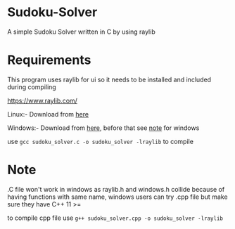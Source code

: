 # Sudoku-Solver
A simple Sudoku Solver written in C by using raylib


# Requirements

This program uses raylib for ui so it needs to be installed and included during compiling

https://www.raylib.com/

Linux:- Download from [here](https://github.com/raysan5/raylib/wiki/Working-on-GNU-Linux)

Windows:- Download from [here](https://raysan5.itch.io/raylib/download/eyJleHBpcmVzIjoxNjUzMjYzNTcwLCJpZCI6ODUzMzF9.Vyx50zTfFMC3E8f4zfqg2kgk%2fzk%3d), before that see [note](#note) for windows


use `gcc sudoku_solver.c -o sudoku_solver -lraylib` to compile

# Note

.C file won't work in windows as raylib.h and windows.h collide because of having functions with same name, windows users can try .cpp file but make sure they have C++ 11 >=

to compile cpp file use `g++ sudoku_solver.cpp -o sudoku_solver -lraylib`
